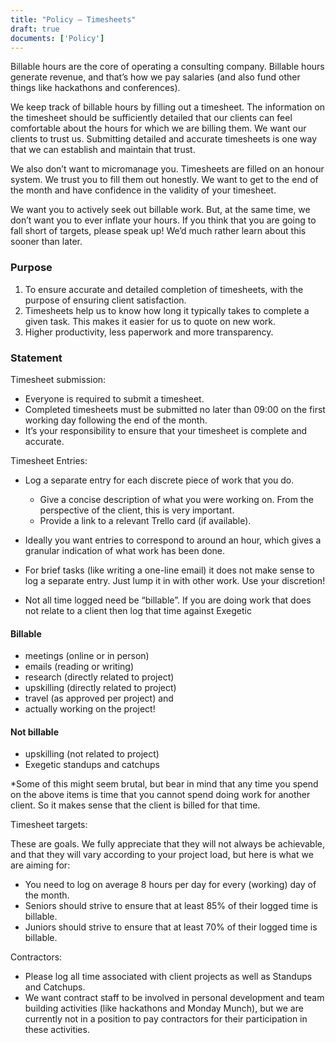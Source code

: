 ```yaml
---
title: "Policy – Timesheets"
draft: true
documents: ['Policy']
---
```



Billable hours are the core of operating a consulting company. Billable hours generate revenue, and that’s how we pay salaries (and also fund other things like hackathons and conferences).

We keep track of billable hours by filling out a timesheet. The information on the timesheet should be sufficiently detailed that our clients can feel comfortable about the hours for which we are billing them. We want our clients to trust us. Submitting detailed and accurate timesheets is one way that we can establish and maintain that trust.

We also don’t want to micromanage you. Timesheets are filled on an honour system. We trust you to fill them out honestly. We want to get to the end of the month and have confidence in the validity of your timesheet.

We want you to actively seek out billable work. But, at the same time, we don’t want you to ever inflate your hours. If you think that you are going to fall short of targets, please speak up! We’d much rather learn about this sooner than later.
### Purpose
1. To ensure accurate and detailed completion of timesheets, with the purpose of ensuring client satisfaction.
2. Timesheets help us to know how long it typically takes to complete a given task. This makes it easier for us to quote on new work.
3. Higher productivity, less paperwork and more transparency.

### Statement
Timesheet submission:

- Everyone is required to submit a timesheet.
- Completed timesheets must be submitted no later than 09:00 on the first working day following the end of the month.
- It’s your responsibility to ensure that your timesheet is complete and accurate.

Timesheet Entries:

- Log a separate entry for each discrete piece of work that you do.

    - Give a concise description of what you were working on. From the perspective of the client, this is very important.
    - Provide a link to a relevant Trello card (if available).

- Ideally you want entries to correspond to around an hour, which gives a granular indication of what work has been done.
- For brief tasks (like writing a one-line email) it does not make sense to log a separate entry. Just lump it in with other work. Use your discretion!
- Not all time logged need be “billable”. If you are doing work that does not relate to a client then log that time against Exegetic


#### Billable

- meetings (online or in person)
- emails (reading or writing)
- research (directly related to project)
- upskilling (directly related to project)
- travel (as approved per project) and
- actually working on the project!

#### Not billable
- upskilling (not related to project)
- Exegetic standups and catchups


*Some of this might seem brutal, but bear in mind that any time you spend on the above items is time that you cannot spend doing work for another client. So it makes sense that the client is billed for that time.

Timesheet targets:

These are goals. We fully appreciate that they will not always be achievable, and that they will vary according to your project load, but here is what we are aiming for:

- You need to log on average 8 hours per day for every (working) day of the month.
- Seniors should strive to ensure that at least 85% of their logged time is billable.
- Juniors should strive to ensure that at least 70% of their logged time is billable.

Contractors:

- Please log all time associated with client projects as well as Standups and Catchups.
- We want contract staff to be involved in personal development and team building activities (like hackathons and Monday Munch), but we are currently not in a position to pay contractors for their participation in these activities.

